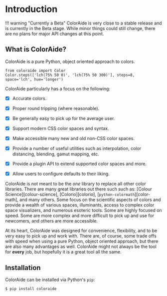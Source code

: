 # Introduction

!!! warning "Currently a Beta"
    ColorAide is very close to a stable release and is currently in the Beta stage. While minor things could still
    change, there are no plans for major API changes at this point.

## What is ColorAide?

ColorAide is a pure Python, object oriented approach to colors.

```playground
from coloraide import Color
Color.steps(['lch(75% 50 0)', 'lch(75% 50 300)'], steps=8, space='lch', hue='longer')
```

ColorAide particularly has a focus on the following:

- [x] Accurate colors.

- [x] Proper round tripping (where reasonable).

- [x] Be generally easy to pick up for the average user.

- [x] Support modern CSS color spaces and syntax.

- [x] Make accessible many new and old non-CSS color spaces.

- [x] Provide a number of useful utilities such as interpolation, color distancing, blending, gamut mapping, etc.

- [x] Provide a plugin API to extend supported color spaces and more.

- [x] Allow users to configure defaults to their liking.

ColorAide is not meant to be the _one_ library to replace all other color libraries. There are many great libraries out
there such such as: [Colour Science][colour-science], [Colorio][colorio], [`python-colormath`][color-math], and many
others. Some focus on the scientific aspects of colors and provide a wealth of various spaces, illuminants, access to
complex color space visualizers, and numerous esoteric tools. Some are highly focused on speed. Some are more complex
and more difficult to pick up and use for newcomers, and others are more accessible.

At its heart, ColorAide was designed for convenience, flexibility, and to be very easy to pick up and work with. There
are, of course, some trade offs with speed when using a pure Python, object oriented approach, but there are also many
advantages as well. ColorAide might not always be the tool for **every** job, but hopefully it is a great tool all the
same.

## Installation

ColorAide can be installed via Python's `pip`:

```console
$ pip install coloraide
```
